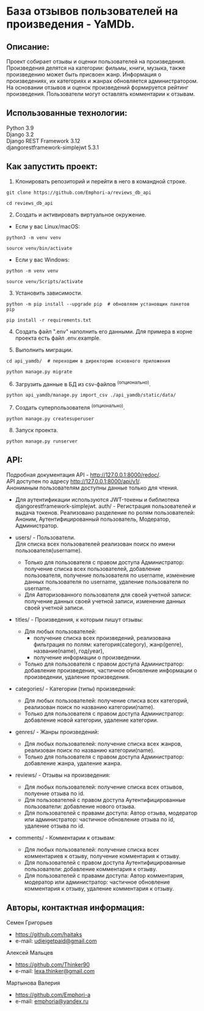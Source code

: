 # База отзывов пользователей на произведения - YaMDb.

## Описание:
Проект собирает отзывы и оценки пользователей на произведения. Произведения делятся на категории: фильмы, книги, музыка, также произведению может быть присвоен жанр. Информация о произведениях, их категориях и жанрах обновляется администратором. На основании отзывов и оценок произведений формируется рейтинг произведения. Пользователи могут оставлять комментарии к отзывам.

## Использованные технологии:
Python 3.9  
Django 3.2  
Django REST Framework 3.12  
djangorestframework-simplejwt 5.3.1  

## Как запустить проект:

1. Клонировать репозиторий и перейти в него в командной строке.
```
git clone https://github.com/Emphori-a/reviews_db_api
```
```
cd reviews_db_api
```

2. Cоздать и активировать виртуальное окружение.
- Если у вас Linux/macOS:
```
python3 -m venv venv
```
```
source venv/bin/activate
```
- Если у вас Windows:
```
python -m venv venv
```
```
source venv/Scripts/activate
```

3. Установить зависимости.
```
python -m pip install --upgrade pip  # обновляем установщик пакетов pip
```
```
pip install -r requirements.txt
```

4. Создать файл ".env" наполнить его данными. Для примера в корне проекта есть файл .env.example.

5. Выполнить миграции.
```
cd api_yamdb/  # переходим в директорию основного приложения
```
```
python manage.py migrate
```

6. Загрузить данные в БД из csv-файлов <sup>(опционально)</sup>.
```
python api_yamdb/manage.py import_csv ./api_yamdb/static/data/
```

7. Создать суперпользователя <sup>(опционально)</sup>.
```
python manage.py createsuperuser
```

8. Запуск проекта.
```
python manage.py runserver
```

## API:

Подробная документация API - http://127.0.0.1:8000/redoc/.  
API доступен по адресу http://127.0.0.1:8000/api/v1/.  
Анонимным пользователям доступны данные только для чтения.  

* Для аутентификации используются JWT-токены и библиотека djangorestframework-simplejwt.
auth/ - Регистрация пользователей и выдача токенов. Реализовано разделение по ролям пользователей: Аноним, Аутентифицированный пользователь, Модератор, Администратор.

* users/ - Пользователи.  
Для списка всех пользователей реализован поиск по имени пользователя(username).
    * Только для пользователя с правом доступа Администратор: получение списка всех пользователей, добавление пользователя, получение пользователя по username, изменение данных пользователя по username, удаление пользователя по username.
    * Для Авторизованного пользователя для своей учетной записи: получение данных своей учетной записи, изменение данных своей учетной записи.  

* titles/ - Произведения, к которым пишут отзывы:
    * Для любых пользователей:
        - получение списка всех произведений, реализована фильтрация по полям: категория(category), жанр(genre), название(name), год(year),
        - получение информации о произведении.
    * Только для пользователя с правом доступа Администратор: добавление произведения, частичное обновление информации о произведении, удаление произведения.

* categories/ - Категории (типы) произведений:
    * Для любых пользователей: получение списка всех категорий, реализован поиск по названию категории(name).
    * Только для пользователя с правом доступа Администратор: добавление новой категории, удаление категории.

* genres/ - Жанры произведений:
    * Для любых пользователей: получение списка всех жанров, реализован поиск по названию категории(name).
    * Только для пользователя с правом доступа Администратор: добавление жанра, удаление жанра.

* reviews/ - Отзывы на произведения:
    * Для любых пользователей: получение списка всех отзывов, полуение отзыва по id.
    * Для пользователей с правом доступа Аутентифицированные пользователи: добавление нового отзыва.
    * Для пользователей с правами доступа: Автор отзыва, модератор или администратор: частичное обновление отзыва по id, удаление отзыва по id.

* comments/ - Комментарии к отзывам:
    * Для любых пользователей: получение списка всех комментариев к отзыву, получение комментария к отзыву.
    * Для пользователей с правом доступа Аутентифицированные пользователи: добавление комментария к отзыву.
    * Для пользователей с правами доступа: Автор комментария, модератор или администратор: частичное обновление комментария к отзыву, удаление комментария к отзыву.

## Авторы, контактная информация:

Семен Григорьев
* https://github.com/haitaks
* e-mail: udieigetpaid@gmail.com

Алексей Мальцев
* https://github.com/Thinker90
* e-mail: lexa.thinker@gmail.com

Мартынова Валерия
* https://github.com/Emphori-a
* e-mail: emphoria@yandex.ru

